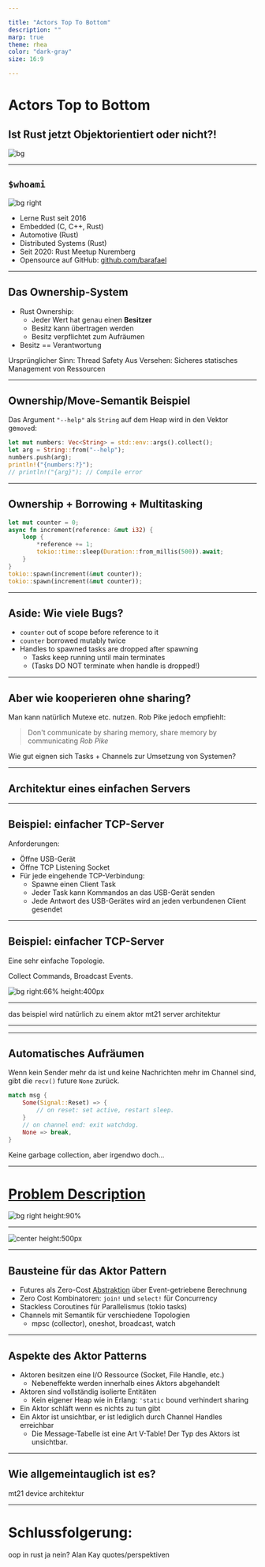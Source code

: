 ```yaml
---

title: "Actors Top To Bottom"
description: ""
marp: true
theme: rhea
color: "dark-gray"
size: 16:9

---
```


<!--
paginate: true
 -->
<!-- 
_footer: ''
_paginate: false
 -->
<!-- _class: lead -->

# Actors Top to Bottom

## Ist Rust jetzt Objektorientiert oder nicht?!

![bg](images/intro.png)

---

<!-- header: ' '-->

## `$whoami`

![bg right](images/colorkit%20(7).png)

- Lerne Rust seit 2016
- Embedded (C, C++, Rust)
- Automotive (Rust)
- Distributed Systems (Rust)
- Seit 2020: Rust Meetup Nuremberg
- Opensource auf GitHub: [github.com/barafael](https://github.com/barafael)

---

## Das Ownership-System

* Rust Ownership:
  - Jeder Wert hat genau einen **Besitzer**
  - Besitz kann übertragen werden
  - Besitz verpflichtet zum Aufräumen
* Besitz == Verantwortung

Ursprünglicher Sinn: Thread Safety
Aus Versehen: Sicheres statisches Management von Ressourcen

---

## Ownership/Move-Semantik Beispiel

Das Argument `"--help"` als `String` auf dem Heap wird in den Vektor ge`move`d:

````rust tag:playground-button playground-before:$"fn main() {"$ playground-after:$"}"$
let mut numbers: Vec<String> = std::env::args().collect();
let arg = String::from("--help");
numbers.push(arg);
println!("{numbers:?}");
// println!("{arg}"); // Compile error
````

---

## Ownership + Borrowing + Multitasking

````rust tag:playground-button playground-before:$"use std::time::Duration; #[tokio::main] async fn main() {"$ playground-after:$"}"$
let mut counter = 0;
async fn increment(reference: &mut i32) {
    loop {
        *reference += 1;
        tokio::time::sleep(Duration::from_millis(500)).await;
    }
}
tokio::spawn(increment(&mut counter));
tokio::spawn(increment(&mut counter));
````

---

## Aside: Wie viele Bugs?

* `counter` out of scope before reference to it
* `counter` borrowed mutably twice
* Handles to spawned tasks are dropped after spawning
  - Tasks keep running until main terminates
  - (Tasks DO NOT terminate when handle is dropped!)

---

## Aber wie kooperieren ohne sharing?

Man kann natürlich Mutexe etc. nutzen. Rob Pike jedoch empfiehlt:

> Don't communicate by sharing memory,
> share memory by communicating
> <cite>Rob Pike<cite>

Wie gut eignen sich Tasks + Channels zur Umsetzung von Systemen?

---

## Architektur eines einfachen Servers

---

## Beispiel: einfacher TCP-Server

Anforderungen:

* Öffne USB-Gerät
* Öffne TCP Listening Socket
* Für jede eingehende TCP-Verbindung:
  - Spawne einen Client Task
  - Jeder Task kann Kommandos an das USB-Gerät senden
  - Jede Antwort des USB-Gerätes wird an jeden verbundenen Client gesendet

---

## Beispiel: einfacher TCP-Server

Eine sehr einfache Topologie.

Collect Commands,
Broadcast Events.

![bg right:66% height:400px](images/mt21-server-architecture.drawio.svg)

---

das beispiel wird natürlich zu einem aktor
mt21 server architektur

---

---

## Automatisches Aufräumen

Wenn kein Sender mehr da ist und keine Nachrichten mehr im Channel sind, gibt die `recv()` future `None` zurück.

````rust
match msg {
    Some(Signal::Reset) => {
        // on reset: set active, restart sleep.
    }
    // on channel end: exit watchdog.
    None => break,
}
````

Keine garbage collection, aber irgendwo doch...

<!-- _footer: '[Watchdog actor auf GitHub](https://github.com/barafael/watchdog/blob/dddbc4debd759ca195fea4ffe945334e425515c7/src/lib.rs#L67C1-L78C1)' -->

---

# [Problem Description](https://protohackers.com/problem/6)


![bg right height:90%](images/speedd.drawio.svg)

<!-- _footer: "[speedd.drawio.png](https://github.com/barafael/protohackers/blob/main/speedd/speedd.drawio.png)" -->

---

![center height:500px](images/live-topology.drawio.svg)

---

## Bausteine für das Aktor Pattern

* Futures als Zero-Cost [Abstraktion](https://doc.rust-lang.org/std/future/trait.Future.html) über Event-getriebene Berechnung
* Zero Cost Kombinatoren: `join!` und `select!` für Concurrency
* Stackless Coroutines für Parallelismus (tokio tasks)
* Channels mit Semantik für verschiedene Topologien
  - mpsc (collector), oneshot, broadcast, watch

---

## Aspekte des Aktor Patterns

* Aktoren besitzen eine I/O Ressource (Socket, File Handle, etc.)
  - Nebeneffekte werden innerhalb eines Aktors abgehandelt
* Aktoren sind vollständig isolierte Entitäten
  - Kein eigener Heap wie in Erlang: `'static` bound verhindert sharing
* Ein Aktor schläft wenn es nichts zu tun gibt
* Ein Aktor ist unsichtbar, er ist lediglich durch Channel Handles erreichbar
  - Die Message-Tabelle ist eine Art V-Table! Der Typ des Aktors ist unsichtbar.

---

## Wie allgemeintauglich ist es?

mt21 device architektur

---

# Schlussfolgerung:

oop in rust ja nein? Alan Kay quotes/perspektiven
